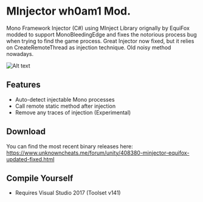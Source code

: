 # MInjector wh0am1 Mod.
Mono Framework Injector (C#) using MInject Library orignally by EquiFox modded to support MonoBleedingEdge and fixes the notorious process bug when trying to find the game process. Great Injector now fixed, but it relies on CreateRemoteThread as injection technique. Old noisy method nowadays.

![Alt text](https://i.imgur.com/kcuv7Ei.png "MInjector")

## Features
- Auto-detect injectable Mono processes
- Call remote static method after injection
- Remove any traces of injection (Experimental)

## Download
You can find the most recent binary releases here: https://www.unknowncheats.me/forum/unity/408380-minjector-equifox-updated-fixed.html

## Compile Yourself
- Requires Visual Studio 2017 (Toolset v141)

